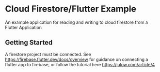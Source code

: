 # Cloud Firestore/Flutter Example

An example application for reading and writing to cloud firestore from a Flutter Application

## Getting Started

A firestore project must be connected.  See https://firebase.flutter.dev/docs/overview for guidance on connecting a flutter app to firebase, or follow the tutorial here https://julow.com/article/4
